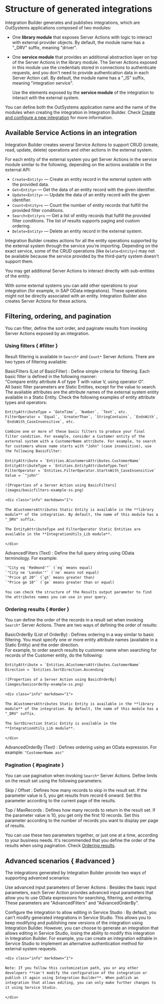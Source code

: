 # Structure of generated integrations

Integration Builder generates and publishes integrations, which are OutSystems applications composed of two modules:

* One **library module** that exposes Server Actions with logic to interact with external provider objects. By default, the module name has a "_DRV" suffix, meaning "driver".

* One **service module** that provides an additional abstraction layer on top of the Server Actions in the library module. The Server Actions exposed in this module use the credentials stored in connections to authenticate requests, and you don't need to provide authentication data in each Server Action call. By default, the module name has a "_IS" suffix, meaning "integration service".

    <div class="info" markdown="1">

    Use the elements exposed by the **service module** of the integration to interact with the external system.

    </div>

You can define both the OutSystems application name and the name of the modules when creating the integration in Integration Builder. Check [Create and configure a new integration](use.md#create-configure-integration) for more information.

## Available Service Actions in an integration

Integration Builder creates several Service Actions to support CRUD (create, read, update, delete) operations and other actions in the external system.

For each entity of the external system you get Server Actions in the service module similar to the following, depending on the actions available in the external API:

* `Create<Entity>` — Create an entity record in the external system with the provided data.
* `Get<Entity>` — Get the data of an entity record with the given identifier.
* `Update<Entity>` — Update the data of an entity record with the given identifier.
* `Count<Entity>s` — Count the number of entity records that fulfill the provided filter conditions.
* `Search<Entity>s` — Get a list of entity records that fulfill the provided filter conditions. The list of results supports paging and custom ordering.
* `Delete<Entity>` — Delete an entity record in the external system.

Integration Builder creates actions for all the entity operations supported by the external system through the service you're importing. Depending on the exact service, some of the CRUD operations (like `Delete<Entity>`) may not be available because the service provided by the third-party system doesn't support them.

You may get additional Server Actions to interact directly with sub-entities of the entity.

With some external systems you can add other operations to your integration (for example, in SAP OData integrations). These operations might not be directly associated with an entity. Integration Builder also creates Server Actions for these actions.

## Filtering, ordering, and pagination

You can filter, define the sort order, and paginate results from invoking Server Actions exposed by an integration.

### Using filters { #filter }

Result filtering is available in `Search*` and `Count*` Server Actions. There are two types of filtering available:

BasicFilters (List of BasicFilter)
:   Define simple criteria for filtering. Each basic filter is defined in the following manner:  
    "Compare entity attribute A of type T with value V, using operator O".  
    All basic filter parameters are Static Entities, except for the value to search. The available attributes are the attribute names of the external system entity available in a Static Entity. Check the following examples of entity attribute types and operators:

    EntityAttributeType = `DateTime`, `Number`, `Text`, etc.  
    FilterOperator = `Equal`, `GreaterThan`, `StringContains`, `EndsWith`, `EndsWith_CaseInsensitive`, etc.

    Combine one or more of these basic filters to produce your final filter condition. For example, consider a Customer entity of the external system with a CustomerName attribute. For example, to search for customers whose name starts with "John" (case insensitive), use the following BasicFilter:

    EntityAttribute = `Entities.ACustomersAttributes.CustomerName`  
    EntityAttributeType = `Entities.EntityAttributeType.Text`  
    FilterOperator = `Entities.FilterOperator.StartsWith_CaseInsensitive`  
    Value = `"john"`

    ![Properties of a Server Action using BasicFilters](images/basicfilters-example-ss.png)

    <div class="info" markdown="1">

    The ACustomersAttributes Static Entity is available in the **library module** of the integration. By default, the name of this module has a "_DRV" suffix.

    The EntityAttributeType and FilterOperator Static Entities are available in the **IntegrationUtils_Lib module**.

    </div>

AdvancedFilters (Text)
:   Define the full query string using OData terminology. For example:

    `"City eq 'Redmond'"` (`eq` means equal)  
    `"City ne 'London'"` (`ne` means not equal)  
    `"Price gt 20"` (`gt` means greater than)  
    `"Price ge 10"` (`ge` means greater than or equal)

    You can check the structure of the Results output parameter to find the attributes names you can use in your query.

### Ordering results { #order }

You can define the order of the records in a result set when invoking `Search*` Server Actions. There are two ways of defining the order of results:

BasicOrderBy (List of OrderBy)
:   Defines ordering in a way similar to basic filtering. You must specify one or more entity attribute names (available in a Static Entity) and the order direction.  
    For example, to order search results by customer name when searching for records of the Customer entity, do the following:

    EntityAttribute = `Entities.ACustomersAttributes.CustomerName`  
    Direction = `Entities.SortDirection.Ascending`

    ![Properties of a Server Action using BasicOrderBy](images/basicorderby-example-ss.png)

    <div class="info" markdown="1">
    
    The ACustomersAttributes Static Entity is available in the **library module** of the integration. By default, the name of this module has a "_DRV" suffix.

    The SortDirection Static Entity is available in the **IntegrationUtils_Lib module**.

    </div>

AdvancedOrderBy (Text)
:   Defines ordering using an OData expression. For example: `"CustomerName asc"`

### Pagination { #paginate }

You can use pagination when invoking `Search*` Server Actions. Define limits on the result set using the following parameters:

Skip / Offset
:   Defines how many records to skip in the result set. If the parameter value is 5, you get results from record 6 onward. Set this parameter according to the current page of the results.

Top / MaxRecords
:   Defines how many records to return in the result set. If the parameter value is 10, you get only the first 10 records. Set this parameter according to the number of records you want to display per page of results.

You can use these two parameters together, or just one at a time, according to your business needs. It's recommended that you define the order of the results when using pagination. Check [Ordering results](#order).

## Advanced scenarios { #advanced }

The integrations generated by Integration Builder provide two ways of supporting advanced scenarios:

Use advanced input parameters of Server Actions
:   Besides the basic input parameters, each Server Action provides advanced input parameters that allow you to use OData expressions for searching, filtering, and ordering. These parameters are "AdvancedFilters" and "AdvancedOrderBy".

Configure the integration to allow editing in Service Studio
:   By default, you can't modify generated integrations in Service Studio. This allows you to keep modifying and publishing new versions of the integration using Integration Builder. However, you can choose to generate an integration that allows editing in Service Studio, losing the ability to modify this integration in Integration Builder. For example, you can create an integration editable in Service Studio to implement an alternative authentication method for external system requests.

    <div class="info" markdown="1">

    Note: If you follow this customization path, you or any other developers **can't modify the configuration of the integration or publish it again using Integration Builder**. When publish an integration that allows editing, you can only make further changes to it using Service Studio.

    </div>
